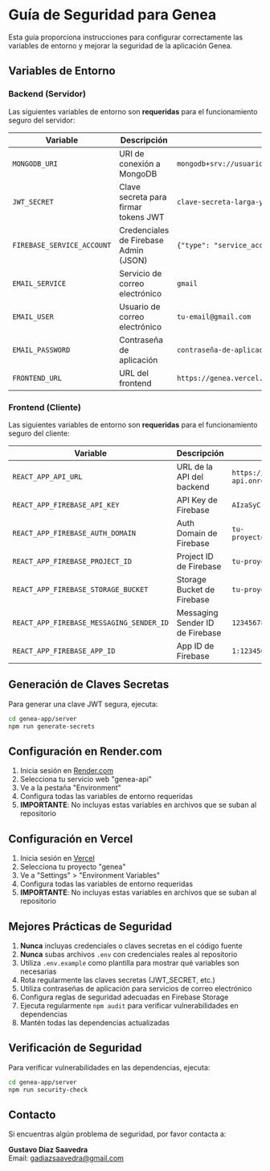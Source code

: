 # Guía de Seguridad para Genea

Esta guía proporciona instrucciones para configurar correctamente las variables de entorno y mejorar la seguridad de la aplicación Genea.

## Variables de Entorno

### Backend (Servidor)

Las siguientes variables de entorno son **requeridas** para el funcionamiento seguro del servidor:

| Variable | Descripción | Ejemplo |
|----------|-------------|---------|
| `MONGODB_URI` | URI de conexión a MongoDB | `mongodb+srv://usuario:contraseña@cluster.mongodb.net/genea` |
| `JWT_SECRET` | Clave secreta para firmar tokens JWT | `clave-secreta-larga-y-aleatoria` |
| `FIREBASE_SERVICE_ACCOUNT` | Credenciales de Firebase Admin (JSON) | `{"type": "service_account", ...}` |
| `EMAIL_SERVICE` | Servicio de correo electrónico | `gmail` |
| `EMAIL_USER` | Usuario de correo electrónico | `tu-email@gmail.com` |
| `EMAIL_PASSWORD` | Contraseña de aplicación | `contraseña-de-aplicación` |
| `FRONTEND_URL` | URL del frontend | `https://genea.vercel.app` |

### Frontend (Cliente)

Las siguientes variables de entorno son **requeridas** para el funcionamiento seguro del cliente:

| Variable | Descripción | Ejemplo |
|----------|-------------|---------|
| `REACT_APP_API_URL` | URL de la API del backend | `https://genea-api.onrender.com/api` |
| `REACT_APP_FIREBASE_API_KEY` | API Key de Firebase | `AIzaSyC...` |
| `REACT_APP_FIREBASE_AUTH_DOMAIN` | Auth Domain de Firebase | `tu-proyecto.firebaseapp.com` |
| `REACT_APP_FIREBASE_PROJECT_ID` | Project ID de Firebase | `tu-proyecto` |
| `REACT_APP_FIREBASE_STORAGE_BUCKET` | Storage Bucket de Firebase | `tu-proyecto.appspot.com` |
| `REACT_APP_FIREBASE_MESSAGING_SENDER_ID` | Messaging Sender ID de Firebase | `123456789` |
| `REACT_APP_FIREBASE_APP_ID` | App ID de Firebase | `1:123456789:web:abc123` |

## Generación de Claves Secretas

Para generar una clave JWT segura, ejecuta:

```bash
cd genea-app/server
npm run generate-secrets
```

## Configuración en Render.com

1. Inicia sesión en [Render.com](https://render.com)
2. Selecciona tu servicio web "genea-api"
3. Ve a la pestaña "Environment"
4. Configura todas las variables de entorno requeridas
5. **IMPORTANTE**: No incluyas estas variables en archivos que se suban al repositorio

## Configuración en Vercel

1. Inicia sesión en [Vercel](https://vercel.com)
2. Selecciona tu proyecto "genea"
3. Ve a "Settings" > "Environment Variables"
4. Configura todas las variables de entorno requeridas
5. **IMPORTANTE**: No incluyas estas variables en archivos que se suban al repositorio

## Mejores Prácticas de Seguridad

1. **Nunca** incluyas credenciales o claves secretas en el código fuente
2. **Nunca** subas archivos `.env` con credenciales reales al repositorio
3. Utiliza `.env.example` como plantilla para mostrar qué variables son necesarias
4. Rota regularmente las claves secretas (JWT_SECRET, etc.)
5. Utiliza contraseñas de aplicación para servicios de correo electrónico
6. Configura reglas de seguridad adecuadas en Firebase Storage
7. Ejecuta regularmente `npm audit` para verificar vulnerabilidades en dependencias
8. Mantén todas las dependencias actualizadas

## Verificación de Seguridad

Para verificar vulnerabilidades en las dependencias, ejecuta:

```bash
cd genea-app/server
npm run security-check
```

## Contacto

Si encuentras algún problema de seguridad, por favor contacta a:

**Gustavo Diaz Saavedra**  
Email: gadiazsaavedra@gmail.com